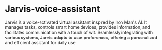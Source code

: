# Jarvis-voice-assistant
Jarvis is a voice-activated virtual assistant inspired by Iron Man's AI. It manages tasks, controls smart home devices, provides information, and facilitates communication with a touch of wit. Seamlessly integrating with various systems, Jarvis adapts to user preferences, offering a personalized and efficient assistant for daily use
